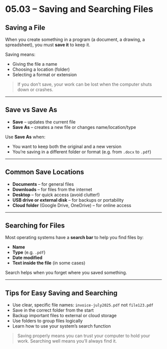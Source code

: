 # 05.03 – Saving and Searching Files

## Saving a File

When you create something in a program (a document, a drawing, a spreadsheet), you must **save it** to keep it.

Saving means:
- Giving the file a name
- Choosing a location (folder)
- Selecting a format or extension

> If you don’t save, your work can be lost when the computer shuts down or crashes.

---

## Save vs Save As

- **Save** – updates the current file
- **Save As** – creates a new file or changes name/location/type

Use **Save As** when:
- You want to keep both the original and a new version
- You’re saving in a different folder or format (e.g. from `.docx` to `.pdf`)

---

## Common Save Locations

- **Documents** – for general files
- **Downloads** – for files from the internet
- **Desktop** – for quick access (avoid clutter!)
- **USB drive or external disk** – for backups or portability
- **Cloud folder** (Google Drive, OneDrive) – for online access

---

## Searching for Files

Most operating systems have a **search bar** to help you find files by:

- **Name**
- **Type** (e.g. `.pdf`)
- **Date modified**
- **Text inside the file** (in some cases)

Search helps when you forget where you saved something.

---

## Tips for Easy Saving and Searching

- Use clear, specific file names: `invoice-july2025.pdf` not `file123.pdf`
- Save in the correct folder from the start
- Backup important files to external or cloud storage
- Use folders to group files logically
- Learn how to use your system’s search function

> Saving properly means you can trust your computer to hold your work. Searching well means you’ll always find it.
